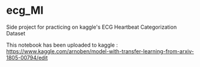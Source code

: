 # ecg_MI
Side project for practicing on kaggle's ECG Heartbeat Categorization Dataset

This notebook has been uploaded to kaggle : https://www.kaggle.com/arnoben/model-with-transfer-learning-from-arxiv-1805-00794/edit
